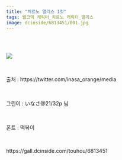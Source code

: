 ```yaml
---
title: "치르노 앨리스 1컷"
tags: 웹코믹 캐릭터_치르노 캐릭터_앨리스
image: dcinside/6813451/001.jpg
---
```

<div class="article">
<div style="overflow:hidden;">
<p><br/></p><p style="text-align: left;"><img src="{{ site.nasurl }}/dcinside/6813451/001.jpg"/></p><p></p><p><br/></p><p>출처 : https://twitter.com/inasa_orange/media</p><p><br/></p><p>그린이 : いなさ@21/32p 님</p><p><br/></p><p>폰트 : 떡볶이<br/></p> </div></div>
<br/>
<p id="refer">https://gall.dcinside.com/touhou/6813451</p>
<br/>
